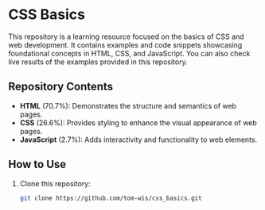 # CSS Basics

This repository is a learning resource focused on the basics of CSS and web development. It contains examples and code snippets showcasing foundational concepts in HTML, CSS, and JavaScript. You can also check live results of the examples provided in this repository.

## Repository Contents

- **HTML** (70.7%): Demonstrates the structure and semantics of web pages.
- **CSS** (26.6%): Provides styling to enhance the visual appearance of web pages.
- **JavaScript** (2.7%): Adds interactivity and functionality to web elements.

## How to Use

1. Clone this repository:
   ```bash
   git clone https://github.com/tom-wis/css_basics.git
